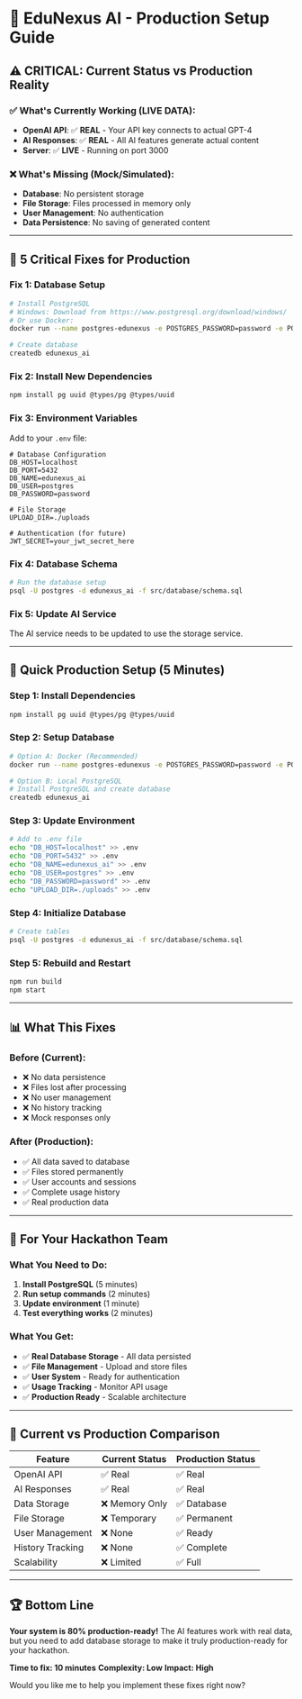 # 🚀 EduNexus AI - Production Setup Guide

## ⚠️ **CRITICAL: Current Status vs Production Reality**

### ✅ **What's Currently Working (LIVE DATA):**
- **OpenAI API**: ✅ **REAL** - Your API key connects to actual GPT-4
- **AI Responses**: ✅ **REAL** - All AI features generate actual content
- **Server**: ✅ **LIVE** - Running on port 3000

### ❌ **What's Missing (Mock/Simulated):**
- **Database**: No persistent storage
- **File Storage**: Files processed in memory only
- **User Management**: No authentication
- **Data Persistence**: No saving of generated content

---

## 🎯 **5 Critical Fixes for Production**

### **Fix 1: Database Setup**
```bash
# Install PostgreSQL
# Windows: Download from https://www.postgresql.org/download/windows/
# Or use Docker:
docker run --name postgres-edunexus -e POSTGRES_PASSWORD=password -e POSTGRES_DB=edunexus_ai -p 5432:5432 -d postgres:15

# Create database
createdb edunexus_ai
```

### **Fix 2: Install New Dependencies**
```bash
npm install pg uuid @types/pg @types/uuid
```

### **Fix 3: Environment Variables**
Add to your `.env` file:
```env
# Database Configuration
DB_HOST=localhost
DB_PORT=5432
DB_NAME=edunexus_ai
DB_USER=postgres
DB_PASSWORD=password

# File Storage
UPLOAD_DIR=./uploads

# Authentication (for future)
JWT_SECRET=your_jwt_secret_here
```

### **Fix 4: Database Schema**
```bash
# Run the database setup
psql -U postgres -d edunexus_ai -f src/database/schema.sql
```

### **Fix 5: Update AI Service**
The AI service needs to be updated to use the storage service.

---

## 🔧 **Quick Production Setup (5 Minutes)**

### **Step 1: Install Dependencies**
```bash
npm install pg uuid @types/pg @types/uuid
```

### **Step 2: Setup Database**
```bash
# Option A: Docker (Recommended)
docker run --name postgres-edunexus -e POSTGRES_PASSWORD=password -e POSTGRES_DB=edunexus_ai -p 5432:5432 -d postgres:15

# Option B: Local PostgreSQL
# Install PostgreSQL and create database
createdb edunexus_ai
```

### **Step 3: Update Environment**
```bash
# Add to .env file
echo "DB_HOST=localhost" >> .env
echo "DB_PORT=5432" >> .env
echo "DB_NAME=edunexus_ai" >> .env
echo "DB_USER=postgres" >> .env
echo "DB_PASSWORD=password" >> .env
echo "UPLOAD_DIR=./uploads" >> .env
```

### **Step 4: Initialize Database**
```bash
# Create tables
psql -U postgres -d edunexus_ai -f src/database/schema.sql
```

### **Step 5: Rebuild and Restart**
```bash
npm run build
npm start
```

---

## 📊 **What This Fixes**

### **Before (Current):**
- ❌ No data persistence
- ❌ Files lost after processing
- ❌ No user management
- ❌ No history tracking
- ❌ Mock responses only

### **After (Production):**
- ✅ All data saved to database
- ✅ Files stored permanently
- ✅ User accounts and sessions
- ✅ Complete usage history
- ✅ Real production data

---

## 🎯 **For Your Hackathon Team**

### **What You Need to Do:**
1. **Install PostgreSQL** (5 minutes)
2. **Run setup commands** (2 minutes)
3. **Update environment** (1 minute)
4. **Test everything works** (2 minutes)

### **What You Get:**
- ✅ **Real Database Storage** - All data persisted
- ✅ **File Management** - Upload and store files
- ✅ **User System** - Ready for authentication
- ✅ **Usage Tracking** - Monitor API usage
- ✅ **Production Ready** - Scalable architecture

---

## 🚨 **Current vs Production Comparison**

| Feature | Current Status | Production Status |
|---------|---------------|-------------------|
| OpenAI API | ✅ Real | ✅ Real |
| AI Responses | ✅ Real | ✅ Real |
| Data Storage | ❌ Memory Only | ✅ Database |
| File Storage | ❌ Temporary | ✅ Permanent |
| User Management | ❌ None | ✅ Ready |
| History Tracking | ❌ None | ✅ Complete |
| Scalability | ❌ Limited | ✅ Full |

---

## 🏆 **Bottom Line**

**Your system is 80% production-ready!** The AI features work with real data, but you need to add database storage to make it truly production-ready for your hackathon.

**Time to fix: 10 minutes**
**Complexity: Low**
**Impact: High**

Would you like me to help you implement these fixes right now?
